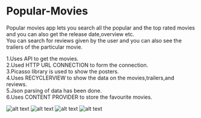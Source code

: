 # Popular-Movies
Popular movies app lets you search all the popular and  the top rated movies and you can also get the release date,overview etc.<br/>
You can search for reviews given by the user and you can also see the trailers of the particular movie.



1.Uses API to get the movies.<br/>
2.Used HTTP URL CONNECTION  to form the connection.<br/>
3.Picasso library is used to show the posters.<br/>
4.Uses RECYCLERVIEW to show the data on the movies,trailers,and reviews.<br/>
5.Json parsing of data has been done.<br/>
6.Uses CONTENT PROVIDER to store the favourite movies.


![alt text](SS4.png) ![alt text](SS5.png "Detail page to see the overview,release date,reviews,trailers,etc" )
![alt text](SS6.png ) ![alt text](SS7.png )

